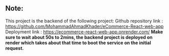 ## Note:
This project is the backend of the following project:
Github repository link : https://github.com/MohammadAhmadKhader/eCommerce-React-web-app
Deployment link : https://ecommerce-react-web-app.onrender.com/
**Make sure to wait about 50s to 2mins, the backend project is deployed on render which takes about that time to boot the service on the initial request.**